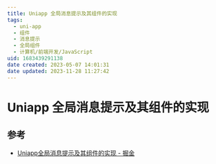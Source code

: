 ```yaml
---
title: Uniapp 全局消息提示及其组件的实现
tags: 
  - uni-app
  - 组件
  - 消息提示
  - 全局组件
  - 计算机/前端开发/JavaScript
uid: 1683439291138
date created: 2023-05-07 14:01:31
date updated: 2023-11-28 11:27:42
---
```


# Uniapp 全局消息提示及其组件的实现

## 参考

- [Uniapp全局消息提示及其组件的实现 - 掘金](https://juejin.cn/post/7107442847422349326)
